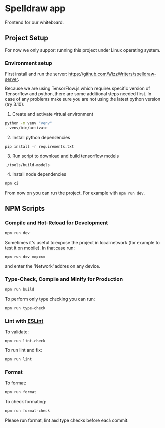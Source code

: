 # Spelldraw app

Frontend for our whiteboard.

## Project Setup

For now we only support running this project under Linux operating system.

### Environment setup

First install and run the server: https://github.com/WizzWriters/spelldraw-server.

Because we are using TensorFlow.js which requires specific version of Tensorflow
and python, there are some additional steps needed first. In case of any problems
make sure you are not using the latest python version (try 3.10).

1. Create and activate virtual environment
```sh
python -m venv "venv"
. venv/bin/activate
```
2. Install python dependencies
```
pip install -r requirements.txt
```
3. Run script to download and build tensorflow models
```sh
./tools/build-models
```
4. Install node dependencies
```sh
npm ci
```

From now on you can run the project. For example with `npm run dev`.

## NPM Scripts

### Compile and Hot-Reload for Development

```sh
npm run dev
```

Sometimes it's useful to expose the project in local network (for example to test
it on mobile). In that case run:
```sh
npm run dev-expose
```
and enter the 'Network' addres on any device.

### Type-Check, Compile and Minify for Production

```sh
npm run build
```

To perform only type checking you can run:
```sh
npm run type-check
```

### Lint with [ESLint](https://eslint.org/)

To validate:
```sh
npm run lint-check
```

To run lint and fix:
```sh
npm run lint
```

### Format

To format:
```sh
npm run format
```

To check formating:
```sh
npm run format-check
```

Please run format, lint and type checks before each commit.
